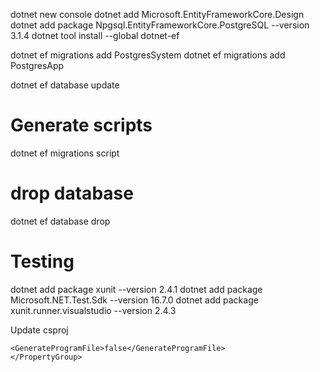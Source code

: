 dotnet new console
dotnet add Microsoft.EntityFrameworkCore.Design
dotnet add package Npgsql.EntityFrameworkCore.PostgreSQL --version 3.1.4
dotnet tool install --global dotnet-ef

dotnet ef migrations add PostgresSystem
dotnet ef migrations add PostgresApp

dotnet ef database update





# Generate scripts

dotnet ef migrations script


# drop database
dotnet ef database drop



# Testing

dotnet add package xunit --version 2.4.1
dotnet add package Microsoft.NET.Test.Sdk --version 16.7.0
dotnet add package xunit.runner.visualstudio --version 2.4.3

Update csproj

    <GenerateProgramFile>false</GenerateProgramFile>
    </PropertyGroup>
